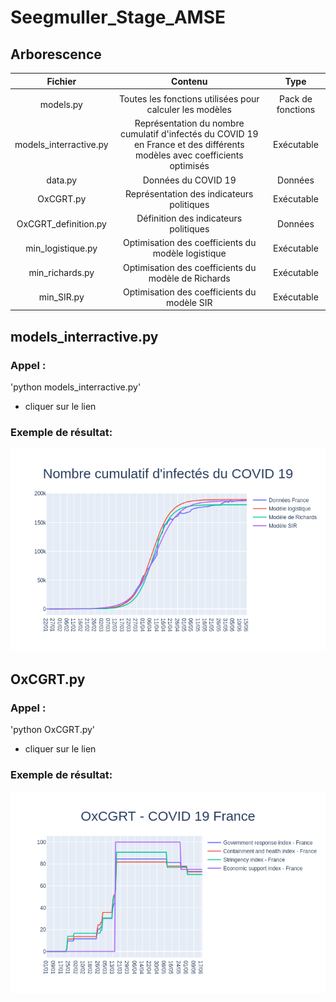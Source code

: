 # Seegmuller_Stage_AMSE

## Arborescence

| Fichier | Contenu | Type |
| :-----: | :-----: | :-----: |
|   |   |   | 
| models.py | Toutes les fonctions utilisées pour calculer les modèles | Pack de fonctions |
| models_interractive.py | Représentation du nombre cumulatif d'infectés du COVID 19 en France et des différents modèles avec coefficients optimisés | Exécutable |
| data.py | Données du COVID 19 | Données |
| OxCGRT.py | Représentation des indicateurs politiques | Exécutable |
| OxCGRT_definition.py | Définition des indicateurs politiques | Données |
| min_logistique.py | Optimisation des coefficients du modèle logistique | Exécutable |
| min_richards.py | Optimisation des coefficients du modèle de Richards | Exécutable |
| min_SIR.py | Optimisation des coefficients du modèle SIR | Exécutable |


## models_interractive.py

### Appel :
  'python models_interractive.py'
  - cliquer sur le lien
 
### Exemple de résultat:

<img src="images/models_interractive_exemple.png" alt="drawing" width="800"/>

## OxCGRT.py

### Appel :
  'python OxCGRT.py'
  - cliquer sur le lien
 
### Exemple de résultat:

<img src="images/OxCGRT_exemple.png" alt="drawing" width="800"/>
